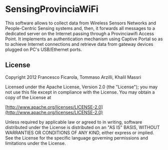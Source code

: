 SensingProvinciaWiFi
====================

This software allows to collect data from Wireless Sensors Networks and People-Centric Sensing systems and, then, it forwards all messages to a dedicated server on the Internet passing through a Provinciawifi Access Point. It implements an authentication mechanism using Captive Portal so as to achieve Internet connections and retrieve data from gateway devices plugged on PC's USB/Ethernet ports.

License
------------------
Copyright 2012 Francesco Ficarola, Tommaso Arzilli, Khalil Massri

Licensed under the Apache License, Version 2.0 (the "License"); you may not use this file except in compliance with the License. You may obtain a copy of the License at

[http://www.apache.org/licenses/LICENSE-2.0](http://www.apache.org/licenses/LICENSE-2.0)

Unless required by applicable law or agreed to in writing, software distributed under the License is distributed on an "AS IS" BASIS, WITHOUT WARRANTIES OR CONDITIONS OF ANY KIND, either express or implied. See the License for the specific language governing permissions and limitations under the License.

